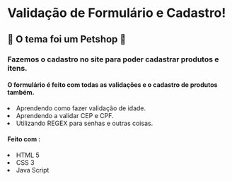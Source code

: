 # Validação de Formulário e Cadastro!

<h2>🐶 O tema foi um Petshop 🐶</h2>

<h3> Fazemos o cadastro no site para poder cadastrar produtos e itens.</h3>

<h4>O formulário é feito com todas as validações e o cadastro de produtos também.</h4>


<li>Aprendendo como fazer validação de idade.</li>

<li>Aprendendo a validar CEP e CPF.</li>

<li>Utilizando REGEX para senhas e outras coisas.</li>


<h4>Feito com :</h4>
<li>HTML 5</li>
<li> CSS 3</li>
<li> Java Script</li>
